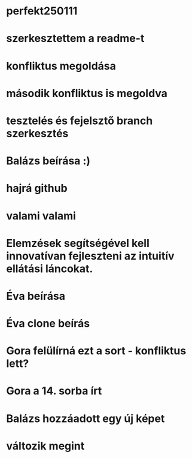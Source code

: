 # perfekt250111
# szerkesztettem a readme-t
# konfliktus megoldása
# második konfliktus is megoldva
# tesztelés és fejelsztő branch szerkesztés 
# Balázs beírása :)
# hajrá github
# valami valami
# Elemzések segítségével kell innovatívan fejleszteni az intuitív ellátási láncokat.
# Éva beírása
# Éva clone beírás



# Gora felülírná ezt a sort - konfliktus lett?



# Gora a 14. sorba írt
# Balázs hozzáadott egy új képet

# változik megint
